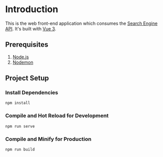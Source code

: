# Introduction

This is the web front-end application which consumes the [Search Engine API](https://github.com/fateslayer/search-engine-api). It's built with [Vue 3](https://vuejs.org).

## Prerequisites

1. [Node.js](https://nodejs.org)
2. [Nodemon](https://www.npmjs.com/package/nodemon)

## Project Setup

### Install Dependencies

```shell
npm install
```

### Compile and Hot Reload for Development

```shell
npm run serve
```

### Compile and Minify for Production

```shell
npm run build
```
